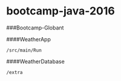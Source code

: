 # bootcamp-java-2016
###Bootcamp-Globant

####WeatherApp
 
    /src/main/Run
 
####WeatherDatabase

    /extra

